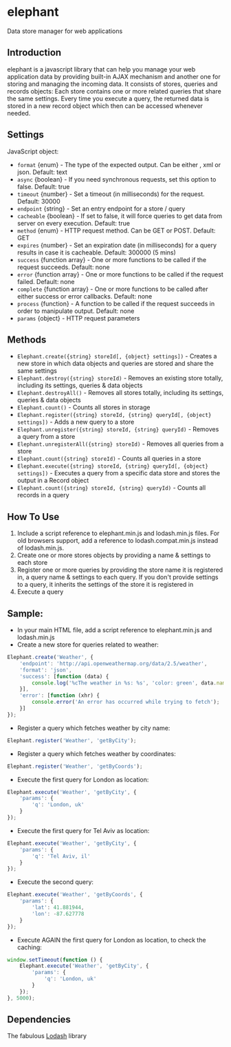 elephant
========

Data store manager for web applications

Introduction
------------
elephant is a javascript library that can help you manage your web application data by providing built-in AJAX mechanism and another one for storing and managing the incoming data.
It consists of stores, queries and records objects:
Each store contains one or more related queries that share the same settings.
Every time you execute a query, the returned data is stored in a new record object which then can be accessed whenever needed.

Settings
--------
JavaScript object:

* `format` {enum} - The type of the expected output. Can be either , xml or json. Default: text
* `async` {boolean} - If you need synchronous requests, set this option to false. Default: true
* `timeout` {number} - Set a timeout (in milliseconds) for the request. Default: 30000
* `endpoint` {string} - Set an entry endpoint for a store / query
* `cacheable` {boolean} - If set to false, it will force queries to get data from server on every execution. Default: true
* `method` {enum} - HTTP request method. Can be GET or POST. Default: GET
* `expires` {number} - Set an expiration date (in milliseconds) for a query results in case it is cacheable. Default: 300000 (5 mins)
* `success` {function array} - One or more functions to be called if the request succeeds. Default: none
* `error` {function array} - One or more functions to be called if the request failed. Default: none
* `complete` {function array} - One or more functions to be called after either success or error callbacks. Default: none
* `process` {function} - A function to be called if the request succeeds in order to manipulate output. Default: none
* `params` {object} - HTTP request parameters

Methods
-------
* `Elephant.create({string} storeId[, {object} settings])` - Creates a new store in which data objects and queries are stored and share the same settings
* `Elephant.destroy({string} storeId)` - Removes an existing store totally, including its settings, queries & data objects
* `Elephant.destroyAll()` - Removes all stores totally, including its settings, queries & data objects
* `Elephant.count()` - Counts all stores in storage
* `Elephant.register({string} storeId, {string} queryId[, {object} settings])` - Adds a new query to a store
* `Elephant.unregister({string} storeId, {string} queryId)` - Removes a query from a store
* `Elephant.unregisterAll({string} storeId)` - Removes all queries from a store
* `Elephant.count({string} storeId)` - Counts all queries in a store
* `Elephant.execute({string} storeId, {string} queryId[, {object} settings])` - Executes a query from a specific data store and stores the output in a Record object
* `Elephant.count({string} storeId, {string} queryId)` - Counts all records in a query

How To Use
----------
1. Include a script reference to elephant.min.js and lodash.min.js files. For old browsers support, add a reference to lodash.compat.min.js instead of lodash.min.js.
2. Create one or more stores objects by providing a name & settings to each store
3. Register one or more queries by providing the store name it is registered in, a query name & settings to each query.
 If you don't provide settings to a query, it inherits the settings of the store it is registered in
4. Execute a query

Sample:
-------
* In your main HTML file, add a script reference to elephant.min.js and lodash.min.js
* Create a new store for queries related to weather:

```javascript
Elephant.create('Weather', {
	'endpoint': 'http://api.openweathermap.org/data/2.5/weather',
	'format': 'json',
	'success': [function (data) {
		console.log('%cThe weather in %s: %s', 'color: green', data.name, data.weather[0].description);
	}],
	'error': [function (xhr) {
		console.error('An error has occurred while trying to fetch');
	}]
});
```

* Register a query which fetches weather by city name:

```javascript
Elephant.register('Weather', 'getByCity');
```

* Register a query which fetches weather by coordinates:

```javascript
Elephant.register('Weather', 'getByCoords');
```

* Execute the first query for London as location:

```javascript
Elephant.execute('Weather', 'getByCity', {
	'params': {
		'q': 'London, uk'
  	}
});
```
* Execute the first query for Tel Aviv as location:

```javascript
Elephant.execute('Weather', 'getByCity', {
	'params': {
		'q': 'Tel Aviv, il'
  	}
});
```
* Execute the second query:

```javascript
Elephant.execute('Weather', 'getByCoords', {
	'params': {
		'lat': 41.881944,
        'lon': -87.627778
  	}
});
```
* Execute AGAIN the first query for London as location, to check the caching:

```javascript
window.setTimeout(function () {
	Elephant.execute('Weather', 'getByCity', {
		'params': {
        	'q': 'London, uk'
    	}
	});
}, 5000);
```

Dependencies
------------
The fabulous [Lodash](http://lodash.com/) library
